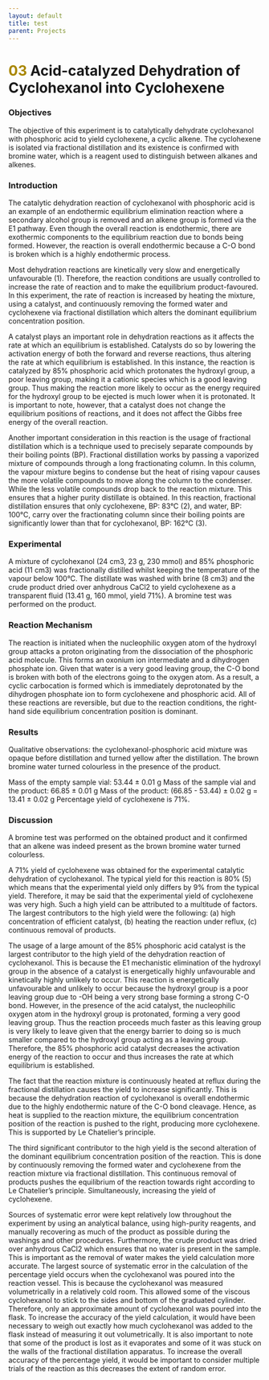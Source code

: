 ```yaml
---
layout: default
title: test
parent: Projects
---
```



# <span style="color:#a98700">03</span> Acid-catalyzed Dehydration of Cyclohexanol into Cyclohexene

### Objectives

The objective of this experiment is to catalytically dehydrate cyclohexanol with phosphoric acid to yield cyclohexene, a cyclic alkene. The cyclohexene is isolated via fractional distillation and its existence is confirmed with bromine water, which is a reagent used to distinguish between alkanes and alkenes.

### Introduction

The catalytic dehydration reaction of cyclohexanol with phosphoric acid is an example of an endothermic equilibrium elimination reaction where a secondary alcohol group is removed and an alkene group is formed via the E1 pathway. Even though the overall reaction is endothermic, there are exothermic components to the equilibrium reaction due to bonds being formed. However, the reaction is overall endothermic because a C-O bond is broken which is a highly endothermic process. 

Most dehydration reactions are kinetically very slow and energetically unfavourable (1). Therefore, the reaction conditions are usually controlled to increase the rate of reaction and to make the equilibrium product-favoured. In this experiment, the rate of reaction is increased by heating the mixture, using a catalyst, and continuously removing the formed water and cyclohexene via fractional distillation which alters the dominant equilibrium concentration position.


A catalyst plays an important role in dehydration reactions as it affects the rate at which an equilibrium is established. Catalysts do so by lowering the activation energy of both the forward and reverse reactions, thus altering the rate at which equilibrium is established. In this instance, the reaction is catalyzed by 85% phosphoric acid which protonates the hydroxyl group, a poor leaving group, making it a cationic species which is a good leaving group. Thus making the reaction more likely to occur as the energy required for the hydroxyl group to be ejected is much lower when it is protonated. It is important to note, however, that a catalyst does not change the equilibrium positions of reactions, and it does not affect the Gibbs free energy of the overall reaction. 

Another important consideration in this reaction is the usage of fractional distillation which is a technique used to precisely separate compounds by their boiling points (BP). Fractional distillation works by passing a vaporized mixture of compounds through a long fractionating column. In this column, the vapour mixture begins to condense but the heat of rising vapour causes the more volatile compounds to move along the column to the condenser. While the less volatile compounds drop back to the reaction mixture. This ensures that a higher purity distillate is obtained. In this reaction, fractional distillation ensures that only cyclohexene, BP: 83°C (2), and water, BP: 100°C, carry over the fractionating column since their boiling points are significantly lower than that for cyclohexanol, BP: 162°C (3).

### Experimental


A mixture of cyclohexanol (24 cm3, 23 g, 230 mmol) and 85% phosphoric acid (11 cm3) was fractionally distilled whilst keeping the temperature of the vapour below 100°C. The distillate was washed with brine (8 cm3) and the crude product dried over anhydrous CaCl2 to yield cyclohexene as a transparent fluid (13.41 g, 160 mmol, yield 71%). A bromine test was performed on the product.

### Reaction Mechanism

The reaction is initiated when the nucleophilic oxygen atom of the hydroxyl group attacks a proton originating from the dissociation of the phosphoric acid molecule. This forms an oxonium ion intermediate and a dihydrogen phosphate ion. Given that water is a very good leaving group, the C-O bond is broken with both of the electrons going to the oxygen atom. As a result, a cyclic carbocation is formed which is immediately deprotonated by the dihydrogen phosphate ion to form cyclohexene and phosphoric acid. All of these reactions are reversible, but due to the reaction conditions, the right-hand side equilibrium concentration position is dominant.

### Results

Qualitative observations: the cyclohexanol-phosphoric acid mixture was opaque before distillation and turned yellow after the distillation. The brown bromine water turned colourless in the presence of the product.


Mass of the empty sample vial: 53.44 ± 0.01 g
Mass of the sample vial and the product: 66.85 ± 0.01 g
Mass of the product: (66.85 - 53.44) ± 0.02 g = 13.41 ± 0.02 g
Percentage yield of cyclohexene is 71%.

### Discussion
 

A bromine test was performed on the obtained product and it confirmed that an alkene was indeed present as the brown bromine water turned colourless. 

 
A 71% yield of cyclohexene was obtained for the experimental catalytic dehydration of cyclohexanol. The typical yield for this reaction is 80% (5) which means that the experimental yield only differs by 9% from the typical yield. Therefore, it may be said that the experimental yield of cyclohexene was very high. Such a high yield can be attributed to a multitude of factors. The largest contributors to the high yield were the following: (a) high concentration of efficient catalyst, (b) heating the reaction under reflux, (c) continuous removal of products.

The usage of a large amount of the 85% phosphoric acid catalyst is the largest contributor to the high yield of the dehydration reaction of cyclohexanol. This is because the E1 mechanistic elimination of the hydroxyl group in the absence of a catalyst is energetically highly unfavourable and kinetically highly unlikely to occur. This reaction is energetically unfavourable and unlikely to occur because the hydroxyl group is a poor leaving group due to -OH being a very strong base forming a strong C-O bond. However, in the presence of the acid catalyst, the nucleophilic oxygen atom in the hydroxyl group is protonated, forming a very good leaving group. Thus the reaction proceeds much faster as this leaving group is very likely to leave given that the energy barrier to doing so is much smaller compared to the hydroxyl group acting as a leaving group. Therefore, the 85% phosphoric acid catalyst decreases the activation energy of the reaction to occur and thus increases the rate at which equilibrium is established.

The fact that the reaction mixture is continuously heated at reflux during the fractional distillation causes the yield to increase significantly. This is because the dehydration reaction of cyclohexanol is overall endothermic due to the highly endothermic nature of the C-O bond cleavage. Hence, as heat is supplied to the reaction mixture, the equilibrium concentration position of the reaction is pushed to the right, producing more cyclohexene. This is supported by Le Chatelier’s principle.

The third significant contributor to the high yield is the second alteration of the dominant equilibrium concentration position of the reaction. This is done by continuously removing the formed water and cyclohexene from the reaction mixture via fractional distillation. This continuous removal of products pushes the equilibrium of the reaction towards right according to Le Chatelier’s principle. Simultaneously, increasing the yield of cyclohexene.  

Sources of systematic error were kept relatively low throughout the experiment by using an analytical balance, using high-purity reagents, and manually recovering as much of the product as possible during the washings and other procedures. Furthermore, the crude product was dried over anhydrous CaCl2 which ensures that no water is present in the sample. This is important as the removal of water makes the yield calculation more accurate. The largest source of systematic error in the calculation of the percentage yield occurs when the cyclohexanol was poured into the reaction vessel. This is because the cyclohexanol was measured volumetrically in a relatively cold room. This allowed some of the viscous cyclohexanol to stick to the sides and bottom of the graduated cylinder. Therefore, only an approximate amount of cyclohexanol was poured into the flask. To increase the accuracy of the yield calculation, it would have been necessary to weigh out exactly how much cyclohexanol was added to the flask instead of measuring it out volumetrically. It is also important to note that some of the product is lost as it evaporates and some of it was stuck on the walls of the fractional distillation apparatus. To increase the overall accuracy of the percentage yield, it would be important to consider multiple trials of the reaction as this decreases the extent of random error.


